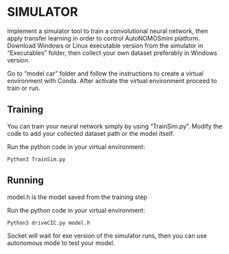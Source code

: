 # SIMULATOR
Implement a simulator tool to train a convolutional neural network, then apply transfer learning in order to control AutoNOMOSmini platform. Download Windows or Linux executable version from the simulator in “Executables” folder, then collect your own dataset preferably in Windows version.

Go to “model car” folder and follow the instructions to create a virtual environment with Conda. After activate the virtual environment proceed to train or run.

## Training
You can train your neural network simply by using “TrainSim.py”. Modify the code to add your collected dataset path or the model itself.

Run the python code in your virtual environment:
```
Python3 TrainSim.py
```

## Running
model.h is the model saved from the training step

Run the python code in your virtual environment:
```
Python3 driveCIC.py model.h
```
Socket will wait for exe version of the simulator runs, then you can use autonomous mode to test your model.
